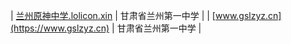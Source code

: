 | [兰州原神中学.lolicon.xin](http://兰州原神中学.lolicon.xin) | 甘肃省兰州第一中学 |
| [www.gslzyz.cn](https://www.gslzyz.cn) | 甘肃省兰州第一中学 |
